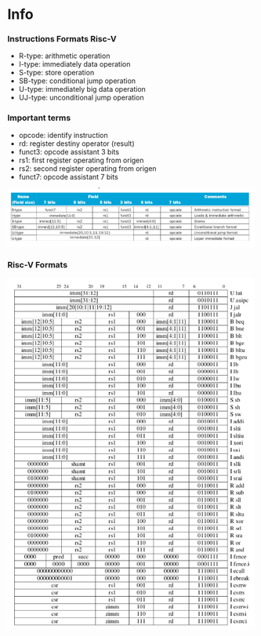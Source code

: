 # Info
### Instructions Formats Risc-V

- R-type: arithmetic operation
- I-type: immediately data operation
- S-type: store operation
- SB-type: conditional jump operation
- U-type: immediately big data operation
- UJ-type: unconditional jump operation

### Important terms
- opcode: identify instruction
- rd: register destiny operator (result)
- funct3: opcode assistant 3 bits
- rs1: first register operating from origen
- rs2: second register operating from origen
- funct7: opcode assistant 7 bits

![img.png](img.png)


### Risc-V Formats

![img_1.png](img_1.png)